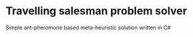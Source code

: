 # Travelling salesman problem solver
Simple ant-pheromone based meta-heuristic solution written in C#
